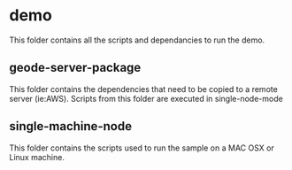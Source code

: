 # demo
This folder contains all the scripts and dependancies to run the demo.

## geode-server-package
This folder contains the dependencies that need to be copied to a remote server (ie:AWS). Scripts from this folder are executed in single-node-mode

## single-machine-node
This folder contains the scripts used to run the sample on a MAC OSX or Linux machine.